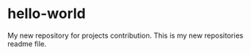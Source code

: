 # hello-world
My new repository for projects contribution.
This is my new repositories readme file.
